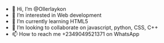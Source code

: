 - 👋 Hi, I’m @Ollerlaykon
- 👀 I’m interested in Web development
- 🌱 I’m currently learning HTML5
- 💞️ I’m looking to collaborate on javascript, python, CSS, C++
- 📫 How to reach me +2349049521371 on WhatsApp

<!---
Ollerlaykon/Ollerlaykon is a ✨ special ✨ repository because its `README.md` (this file) appears on your GitHub profile.
You can click the Preview link to take a look at your changes.
--->
